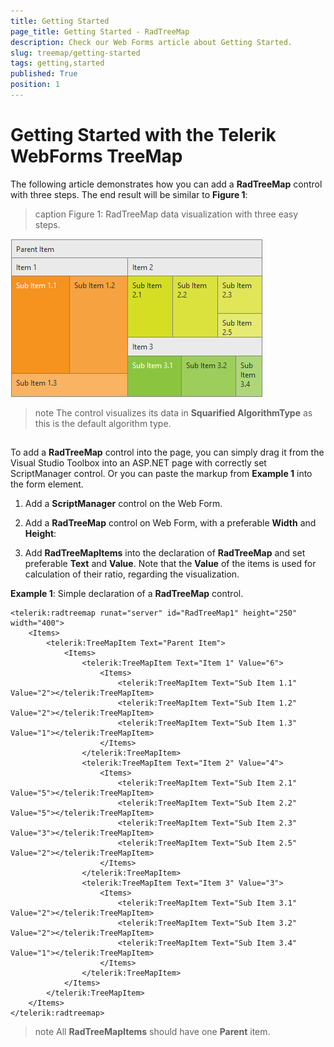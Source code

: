 ```yaml
---
title: Getting Started
page_title: Getting Started - RadTreeMap
description: Check our Web Forms article about Getting Started.
slug: treemap/getting-started
tags: getting,started
published: True
position: 1
---
```


# Getting Started with the Telerik WebForms TreeMap


The following article demonstrates how you can add a **RadTreeMap** control with three steps. The end result will be similar to **Figure 1**:
>caption Figure 1: RadTreeMap data visualization with three easy steps.

![Getting Started with the Telerik WebForms TreeMap](images/treemap-gettingstarted.png "Getting Started with the Telerik WebForms TreeMap")

>note The control visualizes its data in **Squarified AlgorithmType** as this is the default algorithm type.
>


## 

To add a **RadTreeMap** control into the page, you can simply drag it from the Visual Studio Toolbox into an ASP.NET page with correctly set ScriptManager control. Or you can paste the markup from **Example 1** into the form element.

1. Add a **ScriptManager** control on the Web Form.

1. Add a **RadTreeMap** control on Web Form, with a preferable **Width** and **Height**:

1. Add **RadTreeMapItems** into the declaration of **RadTreeMap** and set preferable **Text** and **Value**. Note that the **Value** of the items is used for calculation of their ratio, regarding the visualization.

**Example 1**: Simple declaration of a **RadTreeMap** control.


````ASPNET
<telerik:radtreemap runat="server" id="RadTreeMap1" height="250" width="400">
    <Items>
        <telerik:TreeMapItem Text="Parent Item">
            <Items>
                <telerik:TreeMapItem Text="Item 1" Value="6">
                    <Items>
                        <telerik:TreeMapItem Text="Sub Item 1.1" Value="2"></telerik:TreeMapItem>
                        <telerik:TreeMapItem Text="Sub Item 1.2" Value="2"></telerik:TreeMapItem>
                        <telerik:TreeMapItem Text="Sub Item 1.3" Value="1"></telerik:TreeMapItem>
                    </Items>
                </telerik:TreeMapItem>
                <telerik:TreeMapItem Text="Item 2" Value="4">
                    <Items>
                        <telerik:TreeMapItem Text="Sub Item 2.1" Value="5"></telerik:TreeMapItem>
                        <telerik:TreeMapItem Text="Sub Item 2.2" Value="5"></telerik:TreeMapItem>
                        <telerik:TreeMapItem Text="Sub Item 2.3" Value="3"></telerik:TreeMapItem>
                        <telerik:TreeMapItem Text="Sub Item 2.5" Value="2"></telerik:TreeMapItem>
                    </Items>
                </telerik:TreeMapItem>
                <telerik:TreeMapItem Text="Item 3" Value="3">
                    <Items>
                        <telerik:TreeMapItem Text="Sub Item 3.1" Value="2"></telerik:TreeMapItem>
                        <telerik:TreeMapItem Text="Sub Item 3.2" Value="2"></telerik:TreeMapItem>
                        <telerik:TreeMapItem Text="Sub Item 3.4" Value="1"></telerik:TreeMapItem>
                    </Items>
                </telerik:TreeMapItem>
            </Items>
        </telerik:TreeMapItem>
    </Items>
</telerik:radtreemap>
````

>note All **RadTreeMapItems** should have one **Parent** item.
>

